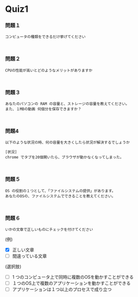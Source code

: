 # Quiz1



### 問題１

```text
コンピュータの種類をできるだけ挙げてください
```

<!-- 以下に回答をお願いします -->
```text


```
<!-- 回答は ``` の上まで-->




### 問題２

```text
CPUの性能が高いとどのようなメリットがありますか
```

<!-- 以下に回答をお願いします -->
```text


```
<!-- 回答は ``` の上まで-->




### 問題３

```text
あなたのパソコンの RAM の容量と、ストレージの容量を教えてください。
また、１MBの動画 何個分を保存できますか？
```

<!-- 以下に回答をお願いします -->
```text


```
<!-- 回答は ``` の上まで-->




### 問題4

```text
以下のような状況の時、何の容量を大きくしたら状況が解決するでしょうか

[状況]
chrome でタブを20個開いたら、ブラウザが動かなくなってしまった。
```

<!-- 以下に回答をお願いします -->
```text


```
<!-- 回答は ``` の上まで-->




### 問題５

```text
OS の役割の１つとして、「ファイルシステムの提供」があります。
あなたのOSの、ファイルシステムでできることを教えてください。
```

<!-- 以下に回答をお願いします -->
```text


```
<!-- 回答は ``` の上まで-->




### 問題６

```text
いかの文章で正しいものにチェックを付けてください

```

<!-- 以下に回答をお願いします -->
(例)
- [x] 正しい文章
- [ ] 間違っている文章

(選択肢)
- [ ] 1 つのコンピュータ上で同時に複数のOSを動かすことができる
- [ ] １つのOS上で複数のアプリケーションを動かすことができる
- [ ] アプリケーションは１つ以上のプロセスで成り立つ
<!-- 回答は ``` の上まで-->


<!--
keyword
```
Chapter1-section1-quiz1
```
--!>
